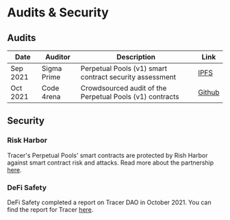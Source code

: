 # Audits & Security

## Audits

| Date     | Auditor     | Description                                              | Link                                                                        |
| -------- | ----------- | -------------------------------------------------------- | --------------------------------------------------------------------------- |
| Sep 2021 | Sigma Prime | Perpetual Pools (v1) smart contract security assessment  | [IPFS](https://ipfs.io/ipfs/QmTGAU4mF4P9TFPjSBw5gwUydzF3XX1BfRdX68RnsYjvDs) |
| Oct 2021 | Code 4rena  | Crowdsourced audit of the Perpetual Pools (v1) contracts | [Github](https://github.com/code-423n4/2021-10-tracer-findings)             |

## Security

### Risk Harbor

Tracer's Perpetual Pools' smart contracts are protected by Rish Harbor against smart contract risk and attacks. Read more about the partnership [here](https://tracer.finance/radar/risk-harbor/).

### DeFi Safety

DeFi Safety completed a report on Tracer DAO in October 2021. You can find the report for Tracer [here](https://www.defisafety.com/pqrs/119).
